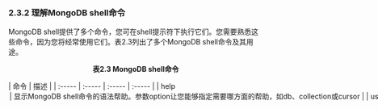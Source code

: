 ### 2.3.2 理解MongoDB shell命令

MongoDB shell提供了多个命令，您可在shell提示符下执行它们。您需要熟悉这些命令，因为您将经常使用它们。表2.3列出了多个MongoDB shell命令及其用途。

<center class="my_markdown"><b class="my_markdown">表2.3 MongoDB shell命令</b></center>

| 命令 | 描述 |
| :-----  | :-----  | :-----  | :-----  |
| help <option> | 显示MongoDB shell命令的语法帮助。参数option让您能够指定需要哪方面的帮助，如db、collection或cursor |
| use <database> | 修改当前数据库句柄。数据库操作是在当前数据库句柄上进行的 |
| show <option> | 根据参数option显示一个列表。参数option的可能取值如下。 dbs：显示数据库列表 collections：显示当前数据库中的集合列表 users：显示当前数据库中的用户列表 profile：显示system.profile中时间超过1毫秒的条目 |
| log [name] | 显示内存中日志的最后一部分。如果没有指定日志名，则默认为global |
| exit | 退出MongoDB shell |

